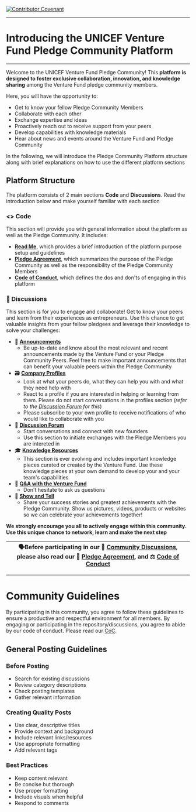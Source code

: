 

[![Contributor Covenant](https://img.shields.io/badge/Contributor%20Covenant-2.1-4baaaa.svg)](CODE_OF_CONDUCT.md)

---
# Introducing the UNICEF Venture Fund Pledge Community Platform
---

Welcome to the UNICEF Venture Fund Pledge Community! This **platform is designed to foster exclusive collaboration, innovation, and knowledge sharing** among the Venture Fund pledge community members.

Here, you will have the opportunity to: 
* Get to know your fellow Pledge Community Members
* Collaborate with each other
* Exchange expertise and ideas
* Proactively reach out to receive support from your peers
* Develop capabilities with knowledge materials
* Hear about news and events around the Venture Fund and Pledge Community

In the following, we will introduce the Pledge Community Platform structure along with brief explanations on how to use the different platform sections

## Platform Structure
The platform consists of 2 main sections **Code** and **Discussions**. Read the introduction below and make yourself familiar with each section

### <> Code
This section will provide you with general information about the platform as well as the Pledge Community. It includes: 
* **[Read Me](https://github.com/UNICEF-Ventures/VF-Alumni-Pledge/blob/main/README.md)**, which provides a brief introduction of the platform purpose setup and guidelines
* **[Pledge Agreement](https://github.com/UNICEF-Ventures/VF-Alumni-Pledge/blob/main/Pledge%20Agreement.md)**, which summarizes the purpose of the Pledge Community as well as the responsibility of the Pledge Community Members
* **[Code of Conduct](https://github.com/UNICEF-Ventures/VF-Alumni-Pledge/blob/main/CODE_OF_CONDUCT.md)**, which defines the dos and don'ts of engaging in this platform

### 💬 Discussions   
This section is for you to engage and collaborate! Get to know your peers and learn from their experiences as entrepreneurs.
Use this chance to get valuable insights from your fellow pledgees and leverage their knowledge to solve your challenges:

* 📣 **[Announcements](https://github.com/UNICEF-Ventures/VF-Alumni-Pledge/discussions/categories/announcements)**
  * Be up-to-date and know about the most relevant and recent announcements made by the Venture Fund or your Pledge Community Peers. Feel free to make important announcements that can benefit your valuable peers within the Pledge Community
* 🗃️ **[Company Profiles](https://github.com/UNICEF-Ventures/VF-Alumni-Pledge/discussions/categories/company-profiles)**
  * Look at what your peers do, what they can help you with and what they need help with
  * React to a profile if you are interested in helping or learning from them. Please do not start conversations in the profiles section (_refer to the [Discussion Forum](https://github.com/UNICEF-Ventures/VF-Alumni-Pledge/discussions/categories/discussion-forum) for this_)
  * Please subscribe to your own profile to receive notifications of who would like to collaborate with you
* 💬 **[Discussion Forum](https://github.com/UNICEF-Ventures/VF-Alumni-Pledge/discussions/categories/discussion-forum)**
  * Start conversations and connect with new founders
  * Use this section to initiate exchanges with the Pledge Members you are intereted in 
* 🎓 **[Knowledge Resources](https://github.com/UNICEF-Ventures/VF-Alumni-Pledge/discussions/categories/knowledge-resources)**
  * This section is ever evolving and includes important knowledge pieces curated or created by the Venture Fund. Use these knowledge pieces at your own demand to develop your and your team's capabilities
* 🙏 **[Q&A with the Venture Fund](https://github.com/UNICEF-Ventures/VF-Alumni-Pledge/discussions/categories/q-a-with-the-venture-fund)**
  * Don't hesitate to ask us questions
* 🙌 **[Show and Tell](https://github.com/UNICEF-Ventures/VF-Alumni-Pledge/discussions/categories/show-and-tell)**
  * Share your success stories and greatest achievements with the Pledge Community. Show us pictures, videos, products or websites so we can celebrate your achievements together!
<!--* 💡 **Ideas**
  * Share new ideas in with the Pledge Community or the Venture Fund
* 🗳️ **Polls**
  * Create polls to find the right peers for your challenges, test ideas and collaborate -->
 
**We strongly encourage you all to actively engage within this community. Use this unique chance to network, learn and make the next step**

|🗣️Before participating in our 💬 [Community Discussions](https://github.com/UNICEF-Ventures/Community/discussions), please also read our 🤝 [Pledge Agreement](https://github.com/UNICEF-Ventures/VF-Alumni-Pledge/blob/main/Pledge%20Agreement.md), and ⚖️ [Code of Conduct](https://github.com/UNICEF-Ventures/VF-Alumni-Pledge/blob/main/CODE_OF_CONDUCT.md)|
|-------------------------------------------------------------------------------------------------------------------------------------|

---

# Community Guidelines
By participating in this community, you agree to follow these guidelines to ensure a productive and respectful environment for all members.
By engaging or participating in the repository/discussions, you agree to abide by our code of conduct. Please read our [CoC]().

## General Posting Guidelines

### Before Posting
* Search for existing discussions
* Review category descriptions
* Check posting templates
* Gather relevant information

### Creating Quality Posts
* Use clear, descriptive titles
* Provide context and background
* Include relevant links/resources
* Use appropriate formatting
* Add relevant tags

### Best Practices
* Keep content relevant
* Be concise but thorough
* Use proper formatting
* Include visuals when helpful
* Respond to comments

